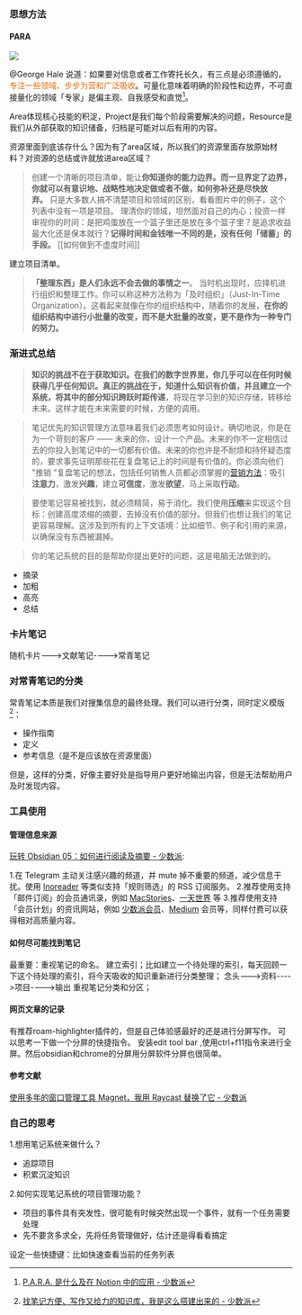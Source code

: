 
### 思想方法

#### PARA
![](https://slowsail-gulifile.oss-cn-hangzhou.aliyuncs.com/img/20230520105926.png)

@George Hale 说道：如果要对信息或者工作寄托长久，有三点是必须遵循的，<font color="#e36c09">专注一些领域、步步为营和广泛吸收</font>。可量化意味着明确的阶段性和边界，不可直接量化的领域「专家」是偏主观、自我感受和直觉[^1]。

Area体现核心技能的积淀，Project是我们每个阶段需要解决的问题，Resource是我们从外部获取的知识储备，归档是可能对以后有用的内容。

资源里面到底该存什么？因为有了area区域，所以我们的资源里面存放原始材料？对资源的总结或许就放进area区域？

> 创建一个清晰的项目清单，能让**你知道你的能力边界。而一旦界定了边界，你就可以有意识地、战略性地决定做或者不做，如何弥补还是尽快放弃。** 只是大多数人搞不清楚项目和领域的区别，看看图片中的例子，这个列表中没有一项是项目。
> 理清你的领域，坦然面对自己的内心；投资一样审视你的时间：是把鸡蛋放在一个篮子里还是放在多个篮子里？是追求收益最大化还是保本就行？**记得时间和金钱唯一不同的是，没有任何「储蓄」的手段。** [[如何做到不虚度时间]]

建立项目清单。
 
> **「整理东西」是人们永远不会去做的事情之一**。
>  当时机出现时，应择机进行组织和整理工作。你可以称这种方法称为「及时组织」（Just-In-Time Organization）。这看起来就像在你的组织结构中，随着你的发展，**在你的组织结构中进行小批量的改变，而不是大批量的改变，更不是作为一种专门的努力。**

### 渐进式总结
> **知识的挑战不在于获取知识。**在我们的数字世界里，你几乎可以在任何时候获得几乎任何知识。真正的挑战在于，知道什么知识有价值，并且建立一个系统，将其中的部分知识**跨跃时距传递**，将现在学习到的知识存储，转移给未来。这样才能在未来需要的时候，方便的调用。

>笔记优先的知识管理方法意味着我们必须思考如何设计。确切地说，你是在为一个苛刻的客户 —— 未来的你，设计一个产品。未来的你不一定相信过去的你投入到笔记中的一切都有价值。未来的你也许是不耐烦和持怀疑态度的，要求事先证明那些花在复盘笔记上的时间是有价值的。你必须向他们 "推销 "复盘笔记的想法，包括任何销售人员都必须掌握的[营销方法](https://www.thebalancecareers.com/get-to-know-and-use-aida-39273)：吸引**注意力**，激发**兴趣**，建立**可信度**，激发**欲望**，马上采取**行动**。

>要使笔记容易被找到，就必须精简，易于消化。我们使用**压缩**来实现这个目标：创建高度浓缩的摘要，去掉没有价值的部分。但我们也想让我们的笔记更容易理解。这涉及到所有的上下文语境：比如细节、例子和引用的来源，以确保没有东西被漏掉。

> 你的笔记系统的目的是帮助你提出更好的问题，这是电脑无法做到的。

- 摘录
- 加粗
- 高亮
- 总结

### 卡片笔记
随机卡片--->文献笔记---->常青笔记


### 对常青笔记的分类
常青笔记本质是我们对搜集信息的最终处理。我们可以进行分类，同时定义模版[^2]：
- 操作指南
- 定义
- 参考信息（是不是应该放在资源里面）

但是，这样的分类，好像主要好处是指导用户更好地输出内容，但是无法帮助用户及时发现内容。



### 工具使用

#### 管理信息来源
[玩转 Obsidian 05：如何进行阅读及摘要 - 少数派](https://sspai.com/post/68492):

>
1.在 Telegram 主动关注感兴趣的频道，并 mute 掉不重要的频道，减少信息干扰。使用 [Inoreader](https://sspai.com/link?target=https%3A%2F%2Finoreader.com%2F) 等类似支持「规则筛选」的 RSS 订阅服务。
2.推荐使用支持「邮件订阅」的会员通讯录，例如 [MacStories](https://sspai.com/link?target=https%3A%2F%2Fmacstories.net%2F)、[一天世界](https://sspai.com/link?target=https%3A%2F%2Fmember.yitianshijie.net%2F) 等
3.推荐使用支持「会员计划」的资讯网站，例如 [少数派会员](https://sspai.com/prime)、[Medium](https://sspai.com/link?target=https%3A%2F%2Fmedium.com%2F) 会员等，同样付费可以获得相对高质量内容。




#### 如何尽可能找到笔记
最重要：重视笔记的命名。
建立索引；比如建立一个待处理的索引，每天回顾一下这个待处理的索引，将今天吸收的知识重新进行分类整理；
念头--->资料---->项目---->输出
重视笔记分类和分区；


#### 网页文章的记录
有推荐roam-highlighter插件的，但是自己体验感最好的还是进行分屏写作。
可以思考一下做一个分屏的快捷指令。
安装edit tool bar ,使用ctrl+f11指令来进行全屏。然后obsidian和chrome的分屏用分屏软件分屏也很简单。



#### 参考文献
[使用多年的窗口管理工具 Magnet，我用 Raycast 替换了它 - 少数派](https://sspai.com/post/63929)

[^1]: [P.A.R.A. 是什么及在 Notion 中的应用 - 少数派](https://sspai.com/post/61459)
[^2]: [找笔记方便、写作又给力的知识库，我是这么搭建出来的 - 少数派](https://sspai.com/post/77144)


### 自己的思考

1.想用笔记系统来做什么？
- 追踪项目
- 积累沉淀知识

2.如何实现笔记系统的项目管理功能？

- 项目的事件具有突发性，很可能有时候突然出现一个事件，就有一个任务需要处理
- 先不要贪多求全，先将任务管理做好，估计还是得看看搞定

设定一些快捷键：比如快速查看当前的任务列表